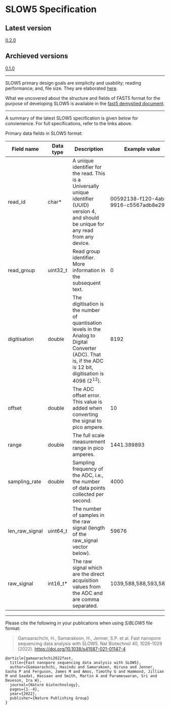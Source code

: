 # SLOW5 Specification


## Latest version

[0.2.0](slow5-v0.2.0.pdf)



## Archieved versions

[0.1.0](slow5-v0.1.0.pdf)


___

SLOW5 primary design goals are simplicity and usability; reading performance; and, file size. They are elaborated [here](design.md).

What we uncovered about the structure and fields of FAST5 format for the purpose of developing SLOW5 is available in the [fast5 demystied document](fast5_demystified.pdf).

___

A summary of the latest SLOW5 specification is given below for convienience. For full specifications, refer to the links above.

Primary data fields in SLOW5 format:

| Field name       | Data type  | Description                                                                                                                                                           | Example value                        |
| ---------------- | ---------- | --------------------------------------------------------------------------------------------------------------------------------------------------------------------- | ------------------------------------ |
| read\_id         | char\*     | A unique identifier for the read. This is a Universally unique identifier (UUID) version 4, and should be unique for any read from any device.                        | 00592138-f120-4ab5-9916-c5567adb8e29 |
| read\_group      | uint32\_t  | Read group identifier. More information in the subsequent text.                                                                                                       | 0                                    |
| digitisation     | double     | The digitisation is the number of quantisation levels in the Analog to Digital Converter (ADC). That is, if the ADC is 12 bit, digitisation is 4096 (2<sup>12</sup>). | 8192                                 |
| offset           | double     | The ADC offset error. This value is added when converting the signal to pico ampere.                                                                                  | 10                                   |
| range            | double     | The full scale measurement range in pico amperes.                                                                                                                     | 1441.389893                          |
| sampling\_rate   | double     | Sampling frequency of the ADC, i.e., the number of data points collected per second.                                                                                  | 4000                                 |
| len\_raw\_signal | uint64\_t  | The number of samples in the raw signal (length of the raw\_signal vector below).                                                                                     | 59676                                |
| raw\_signal      | int16\_t\* | The raw signal which are the direct acquisition values from the ADC and are comma separated.                                                                          | 1039,588,588,593,586….               |

___


Please cite the following in your publications when using *S/BLOW5* file format:

> Gamaarachchi, H., Samarakoon, H., Jenner, S.P. et al. Fast nanopore sequencing data analysis with SLOW5. Nat Biotechnol 40, 1026-1029 (2022). https://doi.org/10.1038/s41587-021-01147-4

```
@article{gamaarachchi2022fast,
  title={Fast nanopore sequencing data analysis with SLOW5},
  author={Gamaarachchi, Hasindu and Samarakoon, Hiruna and Jenner, Sasha P and Ferguson, James M and Amos, Timothy G and Hammond, Jillian M and Saadat, Hassaan and Smith, Martin A and Parameswaran, Sri and Deveson, Ira W},
  journal={Nature biotechnology},
  pages={1--4},
  year={2022},
  publisher={Nature Publishing Group}
}
```
